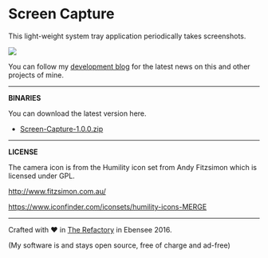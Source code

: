 # Screen Capture

This light-weight system tray application periodically takes screenshots.

![](http://therefactory.bplaced.net/data/powerplanswitcher2.gif)

You can follow my <a href="http://goo.gl/KvKHze">development blog</a> for the latest news on this and other projects of mine.

***

**BINARIES**

You can download the latest version here.

* [Screen-Capture-1.0.0.zip](https://github.com/frittatenbank/screencapture/blob/master/ScreenCapture/Publish/Screen-Capture-1.0.0.zip?raw=true)

***

**LICENSE**

The camera icon is from the Humility icon set from Andy Fitzsimon which is licensed under GPL.

http://www.fitzsimon.com.au/

https://www.iconfinder.com/iconsets/humility-icons-MERGE

***

Crafted with &hearts; in <a href="http://goo.gl/KvKHze">The Refactory</a> in Ebensee 2016.

(My software is and stays open source, free of charge and ad-free)
